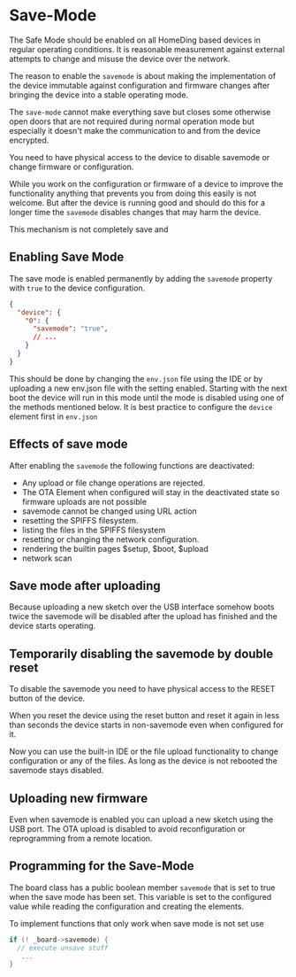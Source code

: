 # Save-Mode

The Safe Mode should be enabled on all HomeDing based devices in regular operating conditions. It is reasonable measurement against external attempts to change and misuse the device over the network.

The reason to enable the `savemode` is about making the implementation of the device immutable against configuration and firmware changes after bringing the device into a stable operating mode.

The `save-mode` cannot make everything save but closes some otherwise open doors that are not required during normal operation mode but especially it doesn't make the communication to and from the device encrypted.

You need to have physical access to the device to disable savemode or change firmware or configuration. 

While you work on the configuration or firmware of a device to improve the functionality anything that prevents you from doing this easily is not welcome.
But after the device is running good and should do this for a longer time the `savemode` disables changes that may harm the device.

This mechanism is not completely save and

## Enabling Save Mode

The save mode is enabled permanently by adding the `savemode` property with `true` to the device configuration.

```JSON
{
  "device": {
    "0": {
      "savemode": "true",
      // ...
    }
  }
}
```
This should be done by changing the `env.json` file using the IDE or by uploading a new env.json file with the setting enabled.
Starting with the next boot the device will run in this mode until the mode is disabled using one of the methods mentioned below.
It is best practice to configure the `device` element first in `env.json`


## Effects of save mode

After enabling the `savemode` the following functions are deactivated:

* Any upload or file change operations are rejected.
* The OTA Element when configured will stay in the deactivated state so firmware uploads are not possible
* savemode cannot be changed using URL action
* resetting the SPIFFS filesystem.
* listing the files in the SPIFFS filesystem
* resetting or changing the network configuration.
* rendering the builtin pages $setup, $boot, $upload
* network scan


## Save mode after uploading

Because uploading a new sketch over the USB interface somehow boots twice
the savemode will be disabled after the upload has finished and the device starts operating.


## Temporarily disabling the savemode by double reset

To disable the savemode you need to have physical access to the RESET button of the device.

When you reset the device using the reset button and reset it again in less than seconds the device starts in non-savemode even when configured for it.

Now you can use the built-in IDE or the file upload functionality to change configuration or any of the files. As long as the device is not rebooted the savemode stays disabled.


## Uploading new firmware

Even when savemode is enabled you can upload a new sketch using the USB port. The OTA upload is disabled to avoid reconfiguration or reprogramming from a remote location.


## Programming for the Save-Mode

The board class has a public boolean member `savemode` that is set to true when the save mode has been set.
This variable is set to the configured value while reading the configuration and creating the elements.

To implement functions that only work when save mode is not set use

```cpp
if (! _board->savemode) {
  // execute unsave stuff
   ...
}
```
